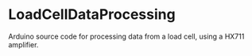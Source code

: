 # LoadCellDataProcessing
Arduino source code for processing data from a load cell, using a HX711 amplifier.
